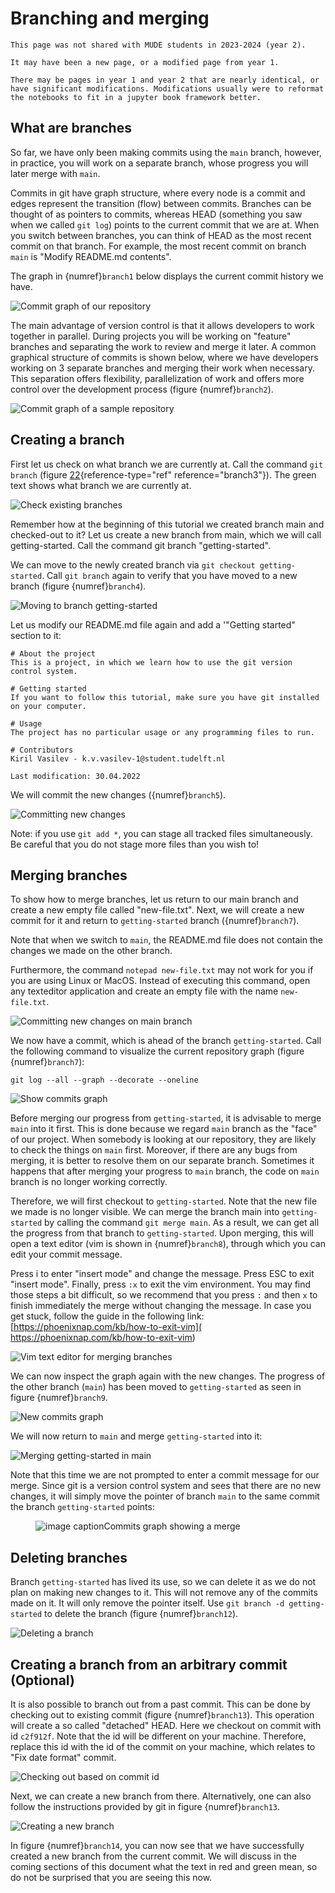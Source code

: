 # Branching and merging

```{note}
This page was not shared with MUDE students in 2023-2024 (year 2).

It may have been a new page, or a modified page from year 1.

There may be pages in year 1 and year 2 that are nearly identical, or have significant modifications. Modifications usually were to reformat the notebooks to fit in a jupyter book framework better.
```

## What are branches


So far, we have only been making commits using the `main` branch,
however, in practice, you will work on a separate branch, whose progress
you will later merge with `main`.

Commits in git have graph structure, where every node is a commit and
edges represent the transition (flow) between commits. Branches can be
thought of as pointers to commits, whereas HEAD (something you saw when
we called `git log`) points to the current commit that we are at. When
you switch between branches, you can think of HEAD as the most recent
commit on that branch. For example, the most recent commit on branch
`main` is "Modify README.md contents".

The graph in {numref}`branch1`
below displays the current commit history we have.

![Commit graph of our repository](./images/branch1.png)

The main advantage of version control is that it allows developers to
work together in parallel. During projects you will be working on
"feature" branches and separating the work to review and merge it later.
A common graphical structure of commits is shown below, where we have
developers working on 3 separate branches and merging their work when
necessary. This separation offers flexibility, parallelization of work
and offers more control over the development process (figure
{numref}`branch2`).

![Commit graph of a sample repository](./images/branch2.png)

## Creating a branch


First let us check on what branch we are currently at. Call the command
`git branch` (figure [22](#branch3){reference-type="ref"
reference="branch3"}). The green text shows what branch we are currently
at.

![Check existing branches](./images/branch3.png)

Remember how at the beginning of this tutorial we created branch main
and checked-out to it? Let us create a new branch from main, which we
will call getting-started. Call the command git branch
"getting-started".

We can move to the newly created branch via
`git checkout getting-started`. Call `git branch` again to verify that
you have moved to a new branch (figure {numref}`branch4`).

![Moving to branch `getting-started`](./images/branch4.png)

Let us modify our README.md file again and add a '\"Getting started\"
section to it:

``` {columns="fullflexible" frame="single"}
# About the project
This is a project, in which we learn how to use the git version control system.

# Getting started
If you want to follow this tutorial, make sure you have git installed on your computer.

# Usage
The project has no particular usage or any programming files to run.

# Contributors
Kiril Vasilev - k.v.vasilev-1@student.tudelft.nl

Last modification: 30.04.2022
```

We will commit the new changes ({numref}`branch5`).

![Committing new changes](./images/branch5.png)

Note: if you use `git add *`, you can stage all tracked files
simultaneously. Be careful that you do not stage more files than you
wish to!

## Merging branches


To show how to merge branches, let us return to our main branch and
create a new empty file called "new-file.txt". Next, we will create a
new commit for it and return to `getting-started` branch ({numref}`branch7`).

Note that when we switch to `main`, the README.md file does not contain
the changes we made on the other branch.

Furthermore, the command `notepad new-file.txt` may not work for you if
you are using Linux or MacOS. Instead of executing this command, open
any texteditor application and create an empty file with the name
`new-file.txt`.

![Committing new changes on `main` branch](./images/branch6.png)

We now have a commit, which is ahead of the branch `getting-started`.
Call the following command to visualize the current repository graph
(figure {numref}`branch7`):

```
git log --all --graph --decorate --oneline
```

![Show commits graph](./images/branch7.png)

Before merging our progress from `getting-started`, it is advisable to
merge `main` into it first. This is done because we regard `main` branch
as the "face" of our project. When somebody is looking at our
repository, they are likely to check the things on `main` first.
Moreover, if there are any bugs from merging, it is better to resolve
them on our separate branch. Sometimes it happens that after merging
your progress to `main` branch, the code on `main` branch is no longer
working correctly.

Therefore, we will first checkout to `getting-started`. Note that the
new file we made is no longer visible. We can merge the branch main into
`getting-started` by calling the command `git merge main`. As a result,
we can get all the progress from that branch to `getting-started`. Upon
merging, this will open a text editor (vim is shown in {numref}`branch8`), through which
you can edit your commit message.

Press i to enter "insert mode" and change the message. Press ESC to exit
"insert mode". Finally, press `:x` to exit the vim environment. You may
find those steps a bit difficult, so we recommend that you press `:` and
then `x` to finish immediately the merge without changing the message.
In case you get stuck, follow the guide in the following link:
[https://phoenixnap.com/kb/how-to-exit-vim]( https://phoenixnap.com/kb/how-to-exit-vim)

![Vim text editor for merging branches](./images/branch8.png)

We can now inspect the graph again with the new changes. The progress of
the other branch (`main`) has been moved to `getting-started` as seen in
figure {numref}`branch9`.

![New commits graph](./images/branch9.png)

We will now return to `main` and merge `getting-started` into it:

![Merging `getting-started` in `main`](./images/branch10.png)

Note that this time we are not prompted to enter a commit message for
our merge. Since git is a version control system and sees that there are
no new changes, it will simply move the pointer of branch `main` to the
same commit the branch `getting-started` points:

<figure id="branch11">
<p><img src="./images/branch11.png" alt="image" /> caption<span>Commits
graph showing a merge</span> <span id="branch11"
label="branch11"></span></p>
</figure>

## Deleting branches


Branch `getting-started` has lived its use, so we can delete it as we do
not plan on making new changes to it. This will not remove any of the
commits made on it. It will only remove the pointer itself. Use
`git branch -d getting-started` to delete the branch (figure
{numref}`branch12`).

![Deleting a branch](./images/branch12.png)

## Creating a branch from an arbitrary commit (Optional) 


It is also possible to branch out from a past commit. This can be done
by checking out to existing commit (figure
{numref}`branch13`). This
operation will create a so called "detached" HEAD. Here we checkout on
commit with id `c2f912f`. Note that the id will be different on your
machine. Therefore, replace this id with the id of the commit on your
machine, which relates to "Fix date format" commit.

![Checking out based on commit id](./images/branch13.png)

Next, we can create a new branch from there. Alternatively, one can also
follow the instructions provided by git in figure
{numref}`branch13`.

![Creating a new branch](./images/branch14.png)

In figure {numref}`branch14`,
you can now see that we have successfully created a new branch from the
current commit. We will discuss in the coming sections of this document
what the text in red and green mean, so do not be surprised that you are
seeing this now.
